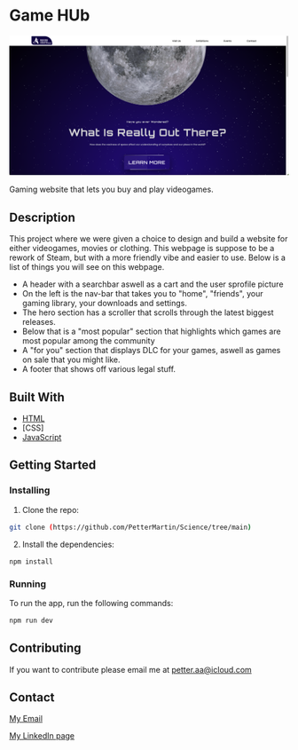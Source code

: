 # Game HUb

![image](https://github.com/PetterMartin/Science/blob/main/Images/Screenshot%202023-06-10%20at%2019.08.56.png)

Gaming website that lets you buy and play videogames.

## Description

This project where we were given a choice to design and build a website for either videogames, movies or clothing. 
This webpage is suppose to be a rework of Steam, but with a more friendly vibe and easier to use.
Below is a list of things you will see on this webpage.

- A header with a searchbar aswell as a cart and the user sprofile picture
- On the left is the nav-bar that takes you to "home", "friends", your gaming library, your downloads and settings.
- The hero section has a scroller that scrolls through the latest biggest releases.
- Below that is a "most popular" section that highlights which games are most popular among the community
- A "for you" section that displays DLC for your games, aswell as games on sale that you might like. 
- A footer that shows off various legal stuff.

## Built With

- [HTML](https://html.com/)
- [CSS]
- [JavaScript](https://www.javascript.com/)

## Getting Started

### Installing

1. Clone the repo:

```bash
git clone (https://github.com/PetterMartin/Science/tree/main)
```

2. Install the dependencies:

```
npm install 
```

### Running

To run the app, run the following commands:

```bash
npm run dev
```

## Contributing

If you want to contribute please email me at petter.aa@icloud.com

## Contact

[My Email](petter.aa@icloud.com)

[My LinkedIn page](https://www.linkedin.com/in/petter-%C3%A5nderbakk-9776431b6/)
